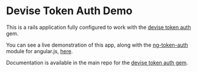 # Devise Token Auth Demo

This is a rails application fully configured to work with the [devise token auth](https://github.com/lynndylanhurley/devise_token_auth) gem.

You can see a live demonstration of this app, along with the [ng-token-auth](https://github.com/lynndylanhurley/ng-token-auth) module for angular.js, [here](http://ng-token-auth-demo.herokuapp.com/).

Documentation is available in the main repo for the [devise token auth gem](https://github.com/lynndylanhurley/devise_token_auth).
